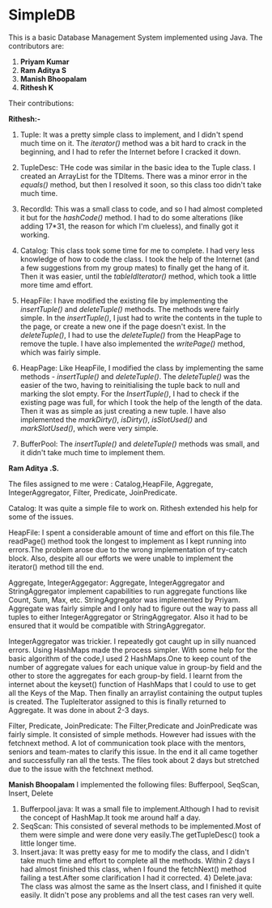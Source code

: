# SimpleDB

This is a basic Database Management System implemented using Java. The contributors are:

1. **Priyam Kumar**
2. **Ram Aditya S**
3. **Manish Bhoopalam**
4. **Rithesh K**

Their contributions:

**Rithesh:-**

1) Tuple: It was a pretty simple class to implement, and I didn't spend much time on it. The *iterator()* method was a bit hard to crack 
in the beginning, and I had to refer the Internet before I cracked it down.

2) TupleDesc: THe code was similar in the basic idea to the Tuple class. I created an ArrayList for the TDItems. There was a minor error 
in the *equals()* method, but then I resolved it soon, so this class too didn't take much time.

3) RecordId: This was a small class to code, and so I had almost completed it but for the *hashCode()* method. I had to do some 
alterations (like adding 17*31, the reason for which I'm clueless), and finally got it working.

4) Catalog: This class took some time for me to complete. I had very less knowledge of how to code the class. I took the help of the 
Internet (and a few suggestions from my group mates) to finally get the hang of it. Then it was easier, until the *tableIdIterator()*
method, which took a little more time amd effort.

5) HeapFile: I have modified the existing file by implementing the *insertTuple()* and *deleteTuple()* methods. The  methods were fairly 
simple. In the *insertTuple()*, I just had to write the contents in the tuple to the page, or create a new one if the page doesn't exist. 
In the *deleteTuple()*, I had to use the *deleteTuple()* from the HeapPage to remove the tuple. I have also implemented the *writePage()* 
method, which was fairly simple.

6) HeapPage: Like HeapFile, I modified the class by implementing the same methods - *insertTuple()* and *deleteTuple()*. The 
*deleteTuple()* was the easier of the two, having to reinitialising the tuple back to null and marking the slot empty. For the 
*InsertTuple()*, I had to check if the existing page was full, for which I took the help of the length of the data. Then it was 
as simple as just creating a new tuple. I have also implemented the *markDirty()*, *isDirty()*, *isSlotUsed()* and *markSlotUsed()*,
which were very simple.

7) BufferPool: The *insertTuple()* and *deleteTuple()* methods was small, and it didn't take much time to implement them.

**Ram Aditya .S.**

The files assigned to me were :
Catalog,HeapFile, Aggregate, IntegerAggregator, Filter, Predicate, JoinPredicate.

Catalog:
It was  quite a simple file to work on. Rithesh extended his help for some of the issues.

HeapFile:
I spent a considerable amount of time and effort on this file.The readPage() method took the longest to implement as I kept running into errors.The problem arose due to the wrong implementation of try-catch block. Also, despite all our efforts we were unable to implement the iterator() method till the end.

Aggregate, IntegerAggegator:
Aggregate, IntegerAggregator and StringAggregator implement capabilities to run aggregate functions like Count, Sum, Max, etc. StringAggregator was implemented by Priyam. Aggregate was fairly simple and I only had to figure out the way to pass all tuples to either IntegerAggregator or StringAggregator. Also it had to be ensured that it would be compatible with StringAggregator. 

IntegerAggregator was trickier. I repeatedly got caught up in silly nuanced errors. Using HashMaps made the process simpler. With some help for the basic algorithm of the code,I used 2 HashMaps.One to keep count of the number of aggregate values for each unique value in group-by field and the other to store the aggregates for each group-by field. I learnt from the internet about the keyset() function of HashMaps that I could to use to get all the Keys of the Map. Then finally an arraylist containing the output tuples is created. The TupleIterator assigned to this is finally returned to Aggregate. It was done in about 2-3 days.

Filter, Predicate, JoinPredicate:
The Filter,Predicate and JoinPredicate was fairly simple. It consisted of simple methods. However  had issues with the fetchnext method. A lot of communication took place with the mentors, seniors and team-mates to clarify this issue. In the end it all came together and successfully ran all the tests. The files took about 2 days but stretched due to the issue with the fetchnext method.




**Manish Bhoopalam**
I implemented the following files: Bufferpool, SeqScan, Insert, Delete
1) Bufferpool.java: It was a small file to implement.Although I had to revisit the concept of HashMap.It took me around half a day.
2) SeqScan: This consisted of several methods to be implemented.Most of them were simple and were done very easily.The getTupleDesc() took a little longer time.
3)  Insert.java: It was pretty easy for me to modify the class, and I didn't take much time and effort   to complete all the methods. Within 2 days I had almost finished this class, when I found the fetchNext() method failing a test.After some clarification I had it corrected.
4} Delete.java: The class was almost the same as the Insert class, and I finished it quite easily. It didn't pose any problems and all the test cases ran very well.

